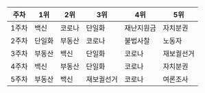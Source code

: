 | 주차 | 1위 | 2위 | 3위 | 4위 | 5위 |
|------|------|------|------|------|------|
| 1주차 | 백신 | 코로나 | 단일화 | 재난지원금 | 자치분권 |
| 2주차 | 단일화 | 부동산 | 코로나 | 불법사찰 | 노동자 |
| 3주차 | 부동산 | 백신 | 단일화 | 코로나 | 재보궐선거 |
| 4주차 | 백신 | 부동산 | 단일화 | 코로나 | 자치분권 |
| 5주차 | 부동산 | 백신 | 재보궐선거 | 코로나 | 여론조사 |
